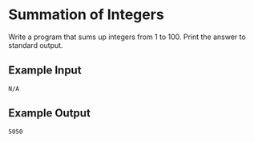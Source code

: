 Summation of Integers
=====================
Write a program that sums up integers from 1 to 100. Print the answer to standard output. 

Example Input
-------------
    N/A

Example Output
--------------
    5050